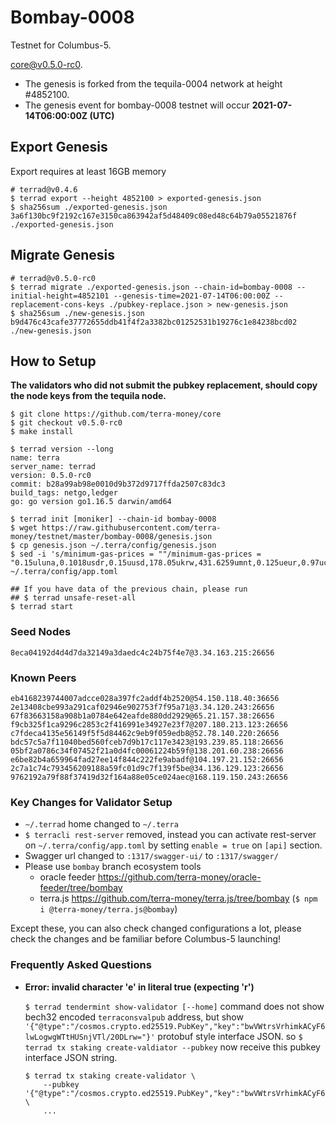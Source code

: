 # Bombay-0008

Testnet for Columbus-5.

[core@v0.5.0-rc0](https://github.com/terra-money/core/releases/v0.5.0-rc0).

- The genesis is forked from the tequila-0004 network at height #4852100.
- The genesis event for bombay-0008 testnet will occur **2021-07-14T06:00:00Z (UTC)**

## Export Genesis
Export requires at least 16GB memory
```shell
# terrad@v0.4.6
$ terrad export --height 4852100 > exported-genesis.json
$ sha256sum ./exported-genesis.json
3a6f130bc9f2192c167e3150ca863942af5d48409c08ed48c64b79a05521876f  ./exported-genesis.json
```

## Migrate Genesis
```shell
# terrad@v0.5.0-rc0
$ terrad migrate ./exported-genesis.json --chain-id=bombay-0008 --initial-height=4852101 --genesis-time=2021-07-14T06:00:00Z --replacement-cons-keys ./pubkey-replace.json > new-genesis.json
$ sha256sum ./new-genesis.json
b9d476c43cafe37772655ddb41f4f2a3382bc01252531b19276c1e84238bcd02  ./new-genesis.json
```

## How to Setup
**The validators who did not submit the pubkey replacement, should copy the node keys from the tequila node.**

```shell
$ git clone https://github.com/terra-money/core
$ git checkout v0.5.0-rc0
$ make install

$ terrad version --long
name: terra
server_name: terrad
version: 0.5.0-rc0
commit: b28a99ab98e0010d9b372d9717ffda2507c83dc3
build_tags: netgo,ledger
go: go version go1.16.5 darwin/amd64

$ terrad init [moniker] --chain-id bombay-0008
$ wget https://raw.githubusercontent.com/terra-money/testnet/master/bombay-0008/genesis.json
$ cp genesis.json ~/.terra/config/genesis.json
$ sed -i 's/minimum-gas-prices = ""/minimum-gas-prices = "0.15uluna,0.1018usdr,0.15uusd,178.05ukrw,431.6259umnt,0.125ueur,0.97ucny,16.0ujpy,0.11ugbp,11.0uinr,0.19ucad,0.13uchf,0.19uaud,0.2usgd,4.62uthb,1.25usek,1.164uhkd,0.9udkk,1.25unok"/g' ~/.terra/config/app.toml

## If you have data of the previous chain, please run
## $ terrad unsafe-reset-all
$ terrad start
```

### Seed Nodes
```
8eca04192d4d4d7da32149a3daedc4c24b75f4e7@3.34.163.215:26656
```

### Known Peers
```
eb4168239744007adcce028a397fc2addf4b2520@54.150.118.40:36656
2e13408cbe993a291caf02946e902753f7f95a71@3.34.120.243:26656
67f83663158a908b1a0784e642eafde880dd2929@65.21.157.38:26656
f9cb325f1ca9296c2853c2f416991e34927e23f7@207.180.213.123:26656
c7fdeca4135e56149f5f5d84462c9eb9f059edb8@52.78.140.220:26656
bdc57c5a7f11040bed560fceb7d9b17c117e3423@193.239.85.118:26656
05bf2a0786c34f07452f21a0d4fc00061224b59f@138.201.60.238:26656
e6be82b4a659964fad27ee14f844c222fe9abadf@104.197.21.152:26656 
2c7a1c74c793456209188a59fc01d9c7f139f5be@34.136.129.123:26656
9762192a79f88f37419d32f164a88e05ce024aec@168.119.150.243:26656
```

### Key Changes for Validator Setup
* `~/.terrad` home changed to `~/.terra`
* `$ terracli rest-server` removed, instead you can activate rest-server on `~/.terra/config/app.toml` by setting `enable = true` on `[api]` section.
* Swagger url changed to `:1317/swagger-ui/` to `:1317/swagger/`
* Please use `bombay` branch ecosystem tools
   - oracle feeder https://github.com/terra-money/oracle-feeder/tree/bombay 
   - terra.js https://github.com/terra-money/terra.js/tree/bombay (`$ npm i @terra-money/terra.js@bombay`)


Except these, you can also check changed configurations a lot, please check the changes and be familiar before Columbus-5 launching!


### Frequently Asked Questions
* **Error: invalid character 'e' in literal true (expecting 'r')**

   `$ terrad tendermint show-validator [--home]` command does not show bech32 encoded `terraconsvalpub` address, but show `'{"@type":"/cosmos.crypto.ed25519.PubKey","key":"bwVWtrsVrhimkACyF6lwLogwgWTtHUSnjVTl/20DLrw="}'` protobuf style interface JSON. so `$ terrad tx staking create-valdiator --pubkey` now receive this pubkey interface JSON string.
   ```
   $ terrad tx staking create-validator \
       --pubkey '{"@type":"/cosmos.crypto.ed25519.PubKey","key":"bwVWtrsVrhimkACyF6lwLogwgWTtHUSnjVTl/20DLrw="}' \
       ...
   ```


